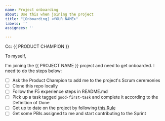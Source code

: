 ```yaml
---
name: Project onboarding
about: Use this when joining the project
title: "[Onboarding] <YOUR NAME>"
labels: ''
assignees: ''

---
```


Cc: {{ PRODUCT CHAMPION }}
  
To myself,
  
I'm joining the {{ PROJECT NAME }} project and need to get onboarded. I need to do the steps below:

- [ ] Ask the Product Champion to add me to the project's Scrum ceremonies
- [ ] Clone this repo locally
- [ ] Follow the F5 experience steps in README.md
- [ ] Pick up a task tagged `good-first-task` and complete it according to the Definition of Done
- [ ] Get up to date on the project by following [this Rule](https://www.ssw.com.au/rules/how-to-see-what-is-going-on-in-your-project/)
- [ ] Get some PBIs assigned to me and start contributing to the Sprint
